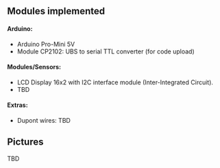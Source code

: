 ## Modules implemented

#### Arduino:
- Arduino Pro-Mini 5V
- Module CP2102: UBS to serial TTL converter (for code upload)

#### Modules/Sensors:
- LCD Display 16x2 with I2C interface module (Inter-Integrated Circuit).
- TBD

#### Extras:

- Dupont wires: TBD

## Pictures

TBD